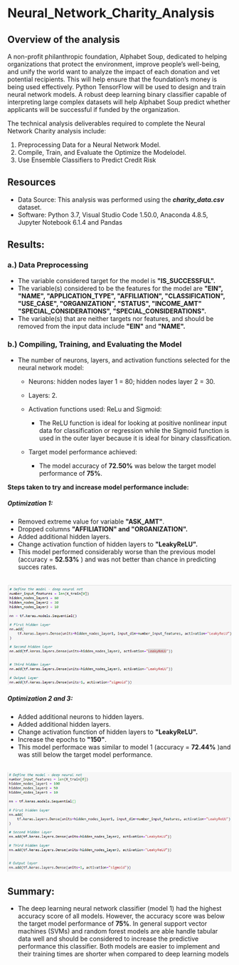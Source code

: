 # Neural_Network_Charity_Analysis

## Overview of the analysis

A non-profit philanthropic foundation, Alphabet Soup, dedicated to helping organizations that protect the environment, improve people’s well-being, and unify the world want to analyze the impact of each donation and vet potential recipients. This will help ensure that the foundation’s money is being used effectively. Python TensorFlow will be used to design and train neural network models. A robust deep learning binary classifier capable of interpreting large complex datasets will help Alphabet Soup predict whether applicants will be successful if funded by the organization.

The technical analysis deliverables required to complete the Neural Network Charity analysis include: <br />

1. Preprocessing Data for a Neural Network Model.
2. Compile, Train, and Evaluate the Optimize the Modelodel.
3. Use Ensemble Classifiers to Predict Credit Risk


## Resources
- Data Source: This analysis was performed using the ***charity_data.csv*** dataset.  
- Software: Python 3.7, Visual Studio Code 1.50.0, Anaconda 4.8.5, Jupyter Notebook 6.1.4 and Pandas


## Results: 

### a.) Data Preprocessing 
- The variable considered target for the model is **"IS_SUCCESSFUL".**
-  The variable(s) considered to be the features for the model are **"EIN", "NAME", "APPLICATION_TYPE", "AFFILIATION", "CLASSIFICATION", "USE_CASE", "ORGANIZATION", "STATUS", "INCOME_AMT" "SPECIAL_CONSIDERATIONS", "SPECIAL_CONSIDERATIONS".**
- The variable(s) that are neither targets nor features, and should be removed from the input data include **"EIN"** and **"NAME".**

### b.) Compiling, Training, and Evaluating the Model

- The number of neurons, layers, and activation functions selected for the neural network model:
    - Neurons: hidden nodes layer 1 = 80; hidden nodes layer 2 = 30.
    - Layers: 2.
    - Activation functions used: ReLu and Sigmoid:
      - The ReLU function is ideal for looking at positive nonlinear input data for classification or regression while the Sigmoid function is used in the outer layer because it is ideal for binary classification.

   - Target model performance achieved:
        - The model accuracy of **72.50%** was below the target model performance of **75%**.

**Steps taken to try and increase model performance include:**

##### Optimization 1:

- Removed extreme value for variable **"ASK_AMT"**.
- Dropped columns **"AFFILIATION" and "ORGANIZATION".**
 - Added additional hidden layers.
 - Change activation function of hidden layers to **"LeakyReLU".**
 - This model performed considerably worse than the previous model (accuracy = **52.53%** ) and was not better than chance in predicting succes rates.

<br /> ![Image](Resources/Optimization1.png) <br />


##### Optimization 2 and 3:

- Added additional neurons to hidden layers.
- Added additional hidden layers.
- Change activation function of hidden layers to **"LeakyReLU".**
- Increase the epochs to **"150"**.
- This model performace was similar to model 1 (accuracy = **72.44%** )and was still below the target model performance.

<br /> ![Image](Resources/Optimization2.png) <br />


## Summary:
- The deep learning neural network classifier (model 1) had the highest accuracy score of all models. However, the accuracy score was below the target model performance of **75%**. In general support vector machines (SVMs) and random forest models are able handle tabular data well and should be considered to increase the predictive performance this classifier. Both models are easier to implement and their training times are shorter when compared to deep learning models



